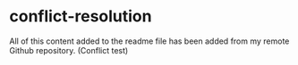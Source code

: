 # conflict-resolution

All of this content added to the readme file has been added from my remote Github repository. (Conflict test)
